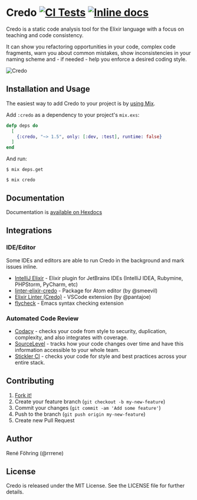 # Credo [![CI Tests](https://github.com/rrrene/credo/workflows/CI%20Tests/badge.svg)](https://github.com/rrrene/credo/actions?query=branch%3Amaster) [![Inline docs](https://inch-ci.org/github/rrrene/credo.svg?branch=master)](https://inch-ci.org/github/rrrene/credo)

Credo is a static code analysis tool for the Elixir language with a focus on teaching and code consistency.

It can show you refactoring opportunities in your code, complex code fragments, warn you about common mistakes, show inconsistencies in your naming scheme and - if needed - help you enforce a desired coding style.


![Credo](https://raw.github.com/rrrene/credo/master/assets/screenshot.png)


## Installation and Usage

The easiest way to add Credo to your project is by [using Mix](http://elixir-lang.org/getting-started/mix-otp/introduction-to-mix.html).

Add `:credo` as a dependency to your project's `mix.exs`:

```elixir
defp deps do
  [
    {:credo, "~> 1.5", only: [:dev, :test], runtime: false}
  ]
end
```

And run:

    $ mix deps.get

    $ mix credo

## Documentation

Documentation is [available on Hexdocs](https://hexdocs.pm/credo/)

## Integrations

### IDE/Editor

Some IDEs and editors are able to run Credo in the background and mark issues inline.

* [IntelliJ Elixir](https://github.com/KronicDeth/intellij-elixir#credo) - Elixir plugin for JetBrains IDEs (IntelliJ IDEA, Rubymine, PHPStorm, PyCharm, etc)
* [linter-elixir-credo](https://atom.io/packages/linter-elixir-credo) - Package for Atom editor (by @smeevil)
* [Elixir Linter (Credo)](https://marketplace.visualstudio.com/items?itemName=pantajoe.vscode-elixir-credo) - VSCode extension (by @pantajoe)
* [flycheck](https://www.flycheck.org/en/latest/languages.html#elixir) - Emacs syntax checking extension

### Automated Code Review

* [Codacy](https://www.codacy.com/) - checks your code from style to security, duplication, complexity, and also integrates with coverage.
* [SourceLevel](https://sourcelevel.io/) - tracks how your code changes over time and have this information accessible to your whole team.
* [Stickler CI](https://stickler-ci.com/) - checks your code for style and best practices across your entire stack.

## Contributing

1. [Fork it!](http://github.com/rrrene/credo/fork)
2. Create your feature branch (`git checkout -b my-new-feature`)
3. Commit your changes (`git commit -am 'Add some feature'`)
4. Push to the branch (`git push origin my-new-feature`)
5. Create new Pull Request



## Author

René Föhring (@rrrene)



## License

Credo is released under the MIT License. See the LICENSE file for further
details.
